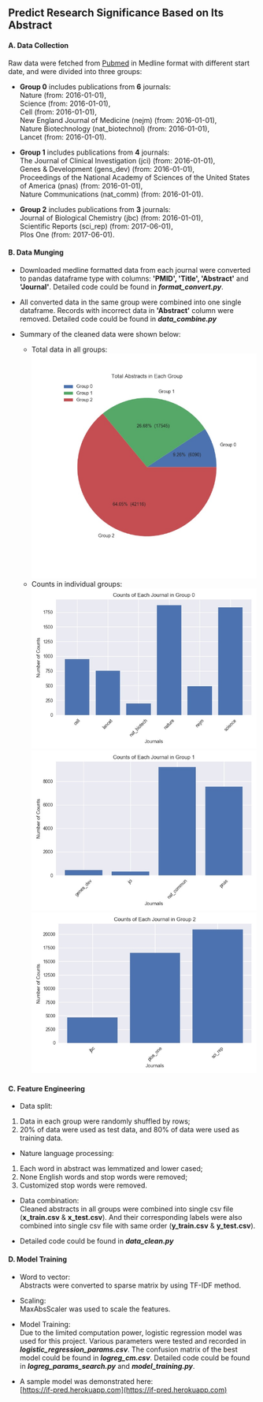 ## **Predict Research Significance Based on Its Abstract**

#### A. Data Collection  
Raw data were fetched from [Pubmed](https://www.ncbi.nlm.nih.gov/pubmed/) in Medline format with different start date, and were divided into three groups:  
  * **Group 0** includes publications from **6** journals:  
  Nature (from: 2016-01-01),<br>Science (from: 2016-01-01),<br>Cell (from: 2016-01-01),<br>New England Journal of Medicine (nejm) (from: 2016-01-01),<br>Nature Biotechnology (nat_biotechnol) (from: 2016-01-01),<br>Lancet (from: 2016-01-01).<br>

* **Group 1** includes publications from **4** journals: <br>
The Journal of Clinical Investigation (jci) (from: 2016-01-01),<br>Genes & Development (gens_dev) (from: 2016-01-01),<br>Proceedings of the National Academy of Sciences of the United States of America (pnas) (from: 2016-01-01),<br>Nature Communications (nat_comm) (from: 2016-01-01).<br>

* **Group 2** includes publications from **3** journals: <br>
Journal of Biological Chemistry (jbc) (from: 2016-01-01),<br>Scientific Reports (sci_rep) (from: 2017-06-01),<br>Plos One (from: 2017-06-01).<br>


#### B. Data Munging
* Downloaded medline formatted data from each journal were converted to pandas dataframe type with columns: **'PMID', 'Title', 'Abstract'** and **'Journal'**. Detailed code could be found in ***format_convert.py***.<br>

* All converted data in the same group were combined into one single dataframe. Records with incorrect data in **'Abstract'** column were removed. Detailed code could be found in ***data_combine.py***<br>

* Summary of the cleaned data were shown below:<br>
    * Total data in all groups:<br>
    ![](total_count.jpg)<br>
    * Counts in individual groups:<br>
    ![](0_counts.jpg)
    ![](1_counts.jpg)
    ![](2_counts.jpg)<br>

#### C. Feature Engineering
* Data split:
 1. Data in each group were randomly shuffled by rows;
 2. 20% of data were used as test data, and 80% of data were used as training data.<br>

* Nature language processing:
 1. Each word in abstract was lemmatized and lower cased;
 2. None English words and stop words were removed;
 3. Customized stop words were removed. <br>  

* Data combination:<br>
    Cleaned abstracts in all groups were combined into single csv file (**x_train.csv** & **x_test.csv**). And their corresponding labels were also combined into single csv file with same order (**y_train.csv** & **y_test.csv**).   <br>

* Detailed code could be found in ***data_clean.py***

#### D. Model Training
* Word to vector:<br>
Abstracts were converted to sparse matrix by using TF-IDF method.

* Scaling:<br>
MaxAbsScaler was used to scale the features.

* Model Training:<br>
Due to the limited computation power, logistic regression model was used for this project. Various parameters were tested and recorded in ***logistic_regression_params.csv***. The confusion matrix of the best model could be found in ***logreg_cm.csv***. Detailed code could be found in ***logreg_params_search.py*** and ***model_training.py***.

* A sample model was demonstrated here:<br>
[https://if-pred.herokuapp.com](https://if-pred.herokuapp.com)
